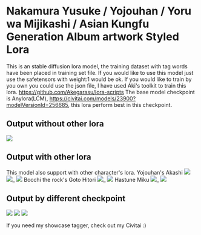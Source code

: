 # Nakamura Yusuke / Yojouhan / Yoru wa Mijikashi / Asian Kungfu Generation Album artwork Styled Lora

This is an stable diffusion lora model, the training dataset with tag words have been placed in training set file. If you would like to use this model just use the safetensors with weight:1 would be ok.
If you would like to train by you own you could use the json file, I have used Aki's toolkit to train this lora. https://github.com/Akegarasu/lora-scripts
The base model checkpoint is Anylora(LCM), https://civitai.com/models/23900?modelVersionId=256685, this lora perform best in this checkpoint.

## Output without other lora
![](No_other_lora.png) 

## Output with other lora
This model also support with other character's lora.
Yojouhan's Akashi
![](Other_lora_5.png) 
![](Other_lora_6.png)_
![](Other_lora_7.png) 
Bocchi the rock's Goto Hitori
![](Other_lora_3.png)_
![](Other_lora_4.png) 
Hastune Miku 
![](Other_lora_1.png)_
![](Other_lora_2.png) 

## Output by different checkpoint
![](Other_checkpoint_1.png)
![](Other_checkpoint_2.png)
![](Other_checkpoint_3.png)

If you need my showcase tagger, check out my Civitai :)
